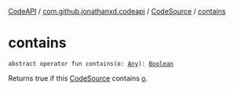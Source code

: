 [CodeAPI](../../index.md) / [com.github.jonathanxd.codeapi](../index.md) / [CodeSource](index.md) / [contains](.)

# contains

`abstract operator fun contains(o: `[`Any`](https://kotlinlang.org/api/latest/jvm/stdlib/kotlin/-any/index.html)`): `[`Boolean`](https://kotlinlang.org/api/latest/jvm/stdlib/kotlin/-boolean/index.html)

Returns true if this [CodeSource](index.md) contains [o](contains.md#com.github.jonathanxd.codeapi.CodeSource$contains(kotlin.Any)/o).

